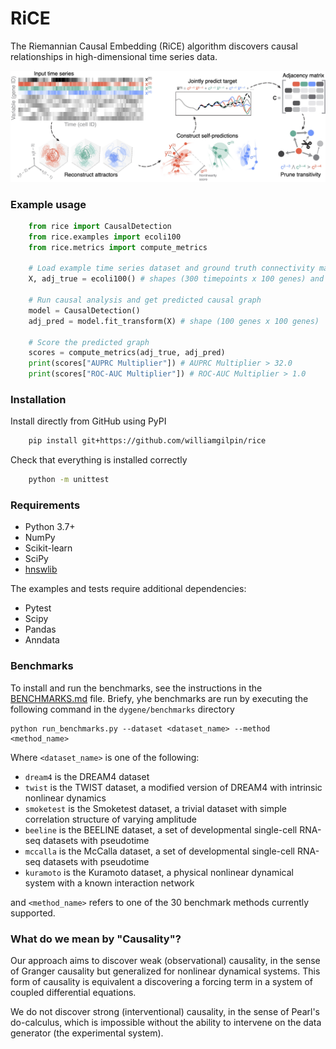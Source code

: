 # RiCE

The Riemannian Causal Embedding (RiCE) algorithm discovers causal relationships in high-dimensional time series data.

![Overview of method](rice/data/fig_schematic.jpg)

### Example usage

```python
    from rice import CausalDetection
    from rice.examples import ecoli100
    from rice.metrics import compute_metrics

    # Load example time series dataset and ground truth connectivity matrix
    X, adj_true = ecoli100() # shapes (300 timepoints x 100 genes) and (100 genes x 100 genes)

    # Run causal analysis and get predicted causal graph
    model = CausalDetection()
    adj_pred = model.fit_transform(X) # shape (100 genes x 100 genes)

    # Score the predicted graph
    scores = compute_metrics(adj_true, adj_pred)
    print(scores["AUPRC Multiplier"]) # AUPRC Multiplier > 32.0
    print(scores["ROC-AUC Multiplier"]) # ROC-AUC Multiplier > 1.0
```

### Installation

Install directly from GitHub using PyPI

```bash
    pip install git+https://github.com/williamgilpin/rice
```

Check that everything is installed correctly

```bash
    python -m unittest
```

### Requirements

+ Python 3.7+
+ NumPy
+ Scikit-learn
+ SciPy
+ [hnswlib](https://github.com/nmslib/hnswlib)
<!-- + [umap-learn](https://umap-learn.readthedocs.io/en/latest/) -->

The examples and tests require additional dependencies:

+ Pytest
+ Scipy
+ Pandas
+ Anndata

### Benchmarks

To install and run the benchmarks, see the instructions in the [BENCHMARKS.md](../dygene/benchmarks/BENCHMARKS.md) file. Briefy, yhe benchmarks are run by executing the following command in the `dygene/benchmarks` directory

    python run_benchmarks.py --dataset <dataset_name> --method <method_name>

Where `<dataset_name>` is one of the following:
+ `dream4` is the DREAM4 dataset
+ `twist` is the TWIST dataset, a modified version of DREAM4 with intrinsic nonlinear dynamics
+ `smoketest` is the Smoketest dataset, a trivial dataset with simple correlation structure of varying amplitude
+ `beeline` is the BEELINE dataset, a set of developmental single-cell RNA-seq datasets with pseudotime
+ `mccalla` is the McCalla dataset, a set of developmental single-cell RNA-seq datasets with pseudotime
+ `kuramoto` is the Kuramoto dataset, a physical nonlinear dynamical system with a known interaction network

and `<method_name>` refers to one of the 30 benchmark methods currently supported.

### What do we mean by "Causality"?

Our approach aims to discover weak (observational) causality, in the sense of Granger causality but generalized for nonlinear dynamical systems. This form of causality is equivalent a discovering a forcing term in a system of coupled differential equations.

We do not discover strong (interventional) causality, in the sense of Pearl's do-calculus, which is impossible without the ability to intervene on the data generator (the experimental system).
<!-- 
### References -->








